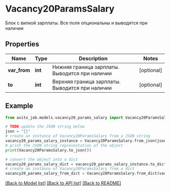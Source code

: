 # Vacancy20ParamsSalary

Блок с вилкой зарплаты. Все поля опциональны и выводятся при наличии

## Properties

Name | Type | Description | Notes
------------ | ------------- | ------------- | -------------
**var_from** | **int** | Нижняя граница зарплаты. Выводится при наличии | [optional] 
**to** | **int** | Верхняя граница зарплаты. Выводится при наличии | [optional] 

## Example

```python
from avito_job.models.vacancy20_params_salary import Vacancy20ParamsSalary

# TODO update the JSON string below
json = "{}"
# create an instance of Vacancy20ParamsSalary from a JSON string
vacancy20_params_salary_instance = Vacancy20ParamsSalary.from_json(json)
# print the JSON string representation of the object
print(Vacancy20ParamsSalary.to_json())

# convert the object into a dict
vacancy20_params_salary_dict = vacancy20_params_salary_instance.to_dict()
# create an instance of Vacancy20ParamsSalary from a dict
vacancy20_params_salary_from_dict = Vacancy20ParamsSalary.from_dict(vacancy20_params_salary_dict)
```
[[Back to Model list]](../README.md#documentation-for-models) [[Back to API list]](../README.md#documentation-for-api-endpoints) [[Back to README]](../README.md)



